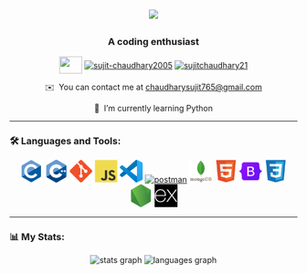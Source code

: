 <h1 align="center">
    <img src="https://readme-typing-svg.herokuapp.com/?font=Roboto&size=35&center=true&vCenter=true&width=500&height=70&duration=4000&lines=Hi+There!+👋;+I'm+Sujit+Chaudhary!;" />
</h1>

<h3 align="center">A coding enthusiast</h3>

<div align="center">
  <a href="https://twitter.com/_SujitChaudhary" target="_blank" rel="noreferrer"><picture><source media="(prefers-color-scheme: dark)" srcset="https://raw.githubusercontent.com/danielcranney/readme-generator/main/public/icons/socials/twitter-dark.svg" /><source media="(prefers-color-scheme: light)" srcset="https://raw.githubusercontent.com/danielcranney/readme-generator/main/public/icons/socials/twitter.svg" /><img src="https://raw.githubusercontent.com/danielcranney/readme-generator/main/public/icons/socials/twitter.svg" height="30" width="40" style="vertical-align: middle;"/></picture></a>
  <a href="https://linkedin.com/in/sujit-chaudhary2005" target="_blank"><img src="https://raw.githubusercontent.com/rahuldkjain/github-profile-readme-generator/master/src/images/icons/Social/linked-in-alt.svg" alt="sujit-chaudhary2005" height="30" width="40" style="vertical-align: middle;"/></a>
  <a href="https://www.hackerrank.com/sujitchaudhary21" target="_blank"><img src="https://raw.githubusercontent.com/rahuldkjain/github-profile-readme-generator/master/src/images/icons/Social/hackerrank.svg" alt="sujitchaudhary21" height="30" width="40" style="vertical-align: middle;"/></a>
</div>

<p align="center">
  ✉️  You can contact me at <a href="mailto:chaudharysujit765@gmail.com">chaudharysujit765@gmail.com</a>
</p>
<p align="center">
  🧠  I’m currently learning Python
</p>

---

### 🛠 Languages and Tools:

<div align="center">
  <a href="https://docs.microsoft.com/en-us/cpp/?view=msvc-170" target="_blank" rel="noreferrer"><img src="https://raw.githubusercontent.com/devicons/devicon/master/icons/c/c-original.svg" width="40" height="40" alt="C" /></a>
  <a href="https://docs.microsoft.com/en-us/cpp/?view=msvc-170" target="_blank" rel="noreferrer"><img src="https://raw.githubusercontent.com/devicons/devicon/master/icons/cplusplus/cplusplus-original.svg" width="40" height="40" alt="C++" /></a>
  <a href="https://git-scm.com/" target="_blank" rel="noreferrer"><img src="https://raw.githubusercontent.com/devicons/devicon/master/icons/git/git-original.svg" width="40" height="40" alt="Git" /></a>
  <a href="https://developer.mozilla.org/en-US/docs/Web/JavaScript" target="_blank" rel="noreferrer"><img src="https://raw.githubusercontent.com/devicons/devicon/master/icons/javascript/javascript-original.svg" width="40" height="40" alt="JavaScript" /></a>
  <a href="https://code.visualstudio.com/" target="_blank" rel="noreferrer"><img src="https://raw.githubusercontent.com/devicons/devicon/master/icons/vscode/vscode-original.svg" width="40" height="40" alt="VS Code" /></a>
  <a href="https://postman.com" target="_blank" rel="noreferrer"><img src="https://www.vectorlogo.zone/logos/getpostman/getpostman-icon.svg" alt="postman" width="40" height="40"/></a>
  <a href="https://www.mongodb.com/" target="_blank" rel="noreferrer"><img src="https://raw.githubusercontent.com/devicons/devicon/master/icons/mongodb/mongodb-original-wordmark.svg" alt="mongodb" width="40" height="40"/></a>
  <a href="https://developer.mozilla.org/en-US/docs/Glossary/HTML5" target="_blank" rel="noreferrer"><img src="https://raw.githubusercontent.com/devicons/devicon/master/icons/html5/html5-original.svg" width="40" height="40" alt="HTML5" /></a>
  <a href="https://getbootstrap.com/" target="_blank" rel="noreferrer"><img src="https://raw.githubusercontent.com/devicons/devicon/master/icons/bootstrap/bootstrap-original.svg" width="40" height="40" alt="Bootstrap" /></a>
  <a href="https://www.w3.org/TR/CSS/#css" target="_blank" rel="noreferrer"><img src="https://raw.githubusercontent.com/devicons/devicon/master/icons/css3/css3-original.svg" width="40" height="40" alt="CSS3" /></a>
  <a href="https://nodejs.org/en/" target="_blank" rel="noreferrer"><img src="https://raw.githubusercontent.com/devicons/devicon/master/icons/nodejs/nodejs-original.svg" width="40" height="40" alt="NodeJS" /></a>
  <a href="https://expressjs.com/" target="_blank" rel="noreferrer"><img src="https://raw.githubusercontent.com/devicons/devicon/master/icons/express/express-original.svg" width="40" height="40" alt="Express" style="filter: invert(1);" /></a>
</div>

---

### 📊 My Stats:
<div align="center"> <img src="https://github-readme-stats.vercel.app/api?username=SujitChaudhary2005&hide_title=false&hide_rank=false&show_icons=true&include_all_commits=true&count_private=true&disable_animations=false&theme=dracula&locale=en&hide_border=false&order=1" height="150" alt="stats graph"  /> <img src="https://github-readme-stats.vercel.app/api/top-langs?username=SujitChaudhary2005&locale=en&hide_title=false&layout=compact&card_width=320&langs_count=5&theme=dracula&hide_border=false&order=2" height="150" alt="languages graph"  /> </div>
